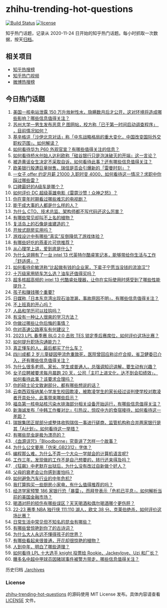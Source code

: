# zhihu-trending-hot-questions

[![Build Status](https://github.com/justjavac/zhihu-trending-hot-questions/workflows/ci/badge.svg?branch=master)](https://github.com/justjavac/zhihu-trending-hot-questions/actions)
[![license](https://img.shields.io/github/license/justjavac/zhihu-trending-hot-questions)](https://github.com/justjavac/zhihu-trending-hot-questions/blob/master/LICENSE)

知乎热门话题，记录从 2020-11-24
日开始的知乎热门话题。每小时抓取一次数据，按天[归档](./archives)。

## 相关项目

- [知乎热搜榜](https://github.com/justjavac/zhihu-trending-top-search)
- [知乎热门视频](https://github.com/justjavac/zhihu-trending-hot-video)
- [微博热搜榜](https://github.com/justjavac/weibo-trending-hot-search)

## 今日热门话题

<!-- BEGIN -->
<!-- 最后更新时间 Sun Mar 19 2023 04:19:52 GMT+0800 (China Standard Time) -->

1. [美国一核电站泄露 150 万升放射性水，隐瞒数月后才公开，这对环境将造成哪些影响？哪些信息值得关注？](https://www.zhihu.com/question/590335682)
1. [苏州大学一男生发布恶意 P 图网帖，校方称「已于第一时间启动调查程序」 ​​​，目前情况如何？](https://www.zhihu.com/question/590336853)
1. [基辛格评「沙伊北京对话」称「中东战略格局的重大变化，中国改变国际外交职权范围」，如何解读？](https://www.zhihu.com/question/590387700)
1. [如何看待华为 P60 外观官宣？有哪些值得关注的信息？](https://www.zhihu.com/question/590433364)
1. [如何看待桥水创始人达利欧称「硅谷银行只是泡沫破灭的开端」这一言论？](https://www.zhihu.com/question/589899893)
1. [被造黄谣女生决定不采取自诉，如何看待此事？还有哪些信息值得关注？](https://www.zhihu.com/question/590419670)
1. [欧美银行股遭巨量抛售，瑞信是否会引爆新的「雷曼时刻」？](https://www.zhihu.com/question/589909006)
1. [一女子 offer 约定月薪 21000 入职时变 4000，如何看待这一情况？求职中你踩过哪些雷？](https://www.zhihu.com/question/589900042)
1. [口碑最好的A级车是哪个？](https://www.zhihu.com/question/29883475)
1. [如何评价 DC 超级英雄电影《雷霆沙赞！众神之怒》？](https://www.zhihu.com/question/589970088)
1. [你在童年时期看过哪些难忘的电视剧？](https://www.zhihu.com/question/589387965)
1. [能干成大事的人都是什么样的人？](https://www.zhihu.com/question/426658242)
1. [为什么 CTO、技术总监、架构师都不写代码还这么厉害？](https://www.zhihu.com/question/566929095)
1. [有哪些常见却叫不上名的植物？](https://www.zhihu.com/question/585362867)
1. [复活岛上的石像是谁建造的？](https://www.zhihu.com/question/442800059)
1. [开放式厨房实用吗？](https://www.zhihu.com/question/23785245)
1. [游戏设计中有哪些“真实”反倒降低了游戏体验？](https://www.zhihu.com/question/407030502)
1. [有哪些好吃的燕麦片可供推荐？](https://www.zhihu.com/question/22929736)
1. [从心理学上讲，爱到底是什么?](https://www.zhihu.com/question/590069315)
1. [为什么说拥有了一台 intel 13 代英特尔酷睿笔记本，能够带给你生活与工作「舒适感」？](https://www.zhihu.com/question/590412818)
1. [如何看待俞敏洪称“比起做有钱的企业家，下辈子宁愿当没钱的流浪汉”?](https://www.zhihu.com/question/590333463)
1. [十万级家用轿车怎么选？油车还值得买吗？](https://www.zhihu.com/question/590120925)
1. [超多核超高频的 intel 13 代酷睿处理器，让你在实际使用时感受到了哪些性能提升？](https://www.zhihu.com/question/590412074)
1. [孩子和赚钱哪个重要?](https://www.zhihu.com/question/590218773)
1. [日媒称「日本东京湾出现石油泄漏，事故原因不明」，有哪些信息值得关注？](https://www.zhihu.com/question/590165230)
1. [不上班真的开心吗？](https://www.zhihu.com/question/589963438)
1. [人品和学历可以挂钩吗？](https://www.zhihu.com/question/589900905)
1. [有没有一种让人很爽的学习方法？](https://www.zhihu.com/question/58772932)
1. [你做过哪些让你后悔的事情？](https://www.zhihu.com/question/450154480)
1. [你对高速公路塞车有何建议？](https://www.zhihu.com/question/515498320)
1. [2023 LPL 春季赛 BLG 2:0 击败 TES 锁定季后赛席位，如何评价这场比赛？](https://www.zhihu.com/question/590414280)
1. [如何提升职场沟通能力？](https://www.zhihu.com/question/30200507)
1. [真正懂车的人，最后都买了什么车？](https://www.zhihu.com/question/574820170)
1. [四川成都 2 岁儿童疑因甲流危重致死，医院曾回应称诊疗合规，省卫健委已介入，还有哪些信息值得关注？](https://www.zhihu.com/question/590382941)
1. [为什么很多老师、家长、学生或普通人，总强调知识讲解，要生动有兴趣？](https://www.zhihu.com/question/590322337)
1. [女子应聘被要求每月晨跑 20 天，公司「主打上进文化，达不到会扣绩效」，如何看待此事？该要求合理吗？](https://www.zhihu.com/question/590184271)
1. [你的硕士论文致谢部分，都有哪些想说的话？](https://www.zhihu.com/question/318116873)
1. [云南西双版纳某小学发生校园欺凌，被欺凌学生的家长经过谈判使学校对欺凌者开具处分，此事带来哪些启示？](https://www.zhihu.com/question/589968042)
1. [福岛第一核电站核污染水排海部分相关设备开始运行，有哪些信息值得关注？](https://www.zhihu.com/question/590353789)
1. [新海诚发布「中韩工作餐对比」引热议，惊叹中方的食宿接待，如何看待这一差距？](https://www.zhihu.com/question/590175332)
1. [瑞银集团正就部分或整体收购瑞信一事进行磋商，监管机构称合并两家银行是其「A计划」，如何看待这一举措？](https://www.zhihu.com/question/590328350)
1. [有哪些昆虫是极为漂亮的？](https://www.zhihu.com/question/335551167)
1. [《血源诅咒》「Bloodborne」究竟讲了怎样一个故事？](https://www.zhihu.com/question/29627954)
1. [为什么公文要用「仿宋_GB2312」字体？](https://www.zhihu.com/question/25563003)
1. [编程那么难，为什么不弄一个大众一学就会的计算机语言呢?](https://www.zhihu.com/question/500406718)
1. [工作三年，发现做的工作不是自己想要的，转行还来得及吗？](https://www.zhihu.com/question/587697746)
1. [《狂飙》中老默在出狱后，为什么没有改过自新做个好人？](https://www.zhihu.com/question/581320112)
1. [父母的衰老会让你感到害怕吗？](https://www.zhihu.com/question/590110335)
1. [如何避免汽车行业的中年危机?](https://www.zhihu.com/question/389799497)
1. [我打算购买一些厨房小家电，有什么值得推荐的吗？](https://www.zhihu.com/question/584235870)
1. [经济学家预警 186 家银行恐「暴雷」，而拜登表示「危机已平息」，如何解析当前的美国金融市场？](https://www.zhihu.com/question/590344306)
1. [喝酒对肝的损伤有哪些误区？天天喝酒和偶尔喝酒哪个更伤肝？](https://www.zhihu.com/question/590273277)
1. [22-23 赛季 NBA 独行侠 111:110 湖人，欧文 38 分、克莱伯绝杀，如何评价这场比赛？](https://www.zhihu.com/question/590328853)
1. [日常生活中常见但不知名的昆虫有哪些？](https://www.zhihu.com/question/66952034)
1. [有哪些曾惊艳到你了的古诗词？](https://www.zhihu.com/question/285212032)
1. [为什么大人永远不懂得孩子的世界？](https://www.zhihu.com/question/589032746)
1. [有哪些看起来很普通，开花却很惊艳的植物？](https://www.zhihu.com/question/272383376)
1. [人到中年，明白了哪些道理？](https://www.zhihu.com/question/575159382)
1. [如何看待 LPL 十大选手 knight 投票给 Rookie、Jackeylove、Uzi 和厂长？](https://www.zhihu.com/question/590150061)
1. [曝多名中超中甲球员因赌球事件被警方带走，哪些信息值得关注？](https://www.zhihu.com/question/590185420)

<!-- END -->

历史归档 [./archives](./archives)

### License

[zhihu-trending-hot-questions](https://github.com/justjavac/zhihu-trending-hot-questions)
的源码使用 MIT License 发布。具体内容请查看 [LICENSE](./LICENSE) 文件。
